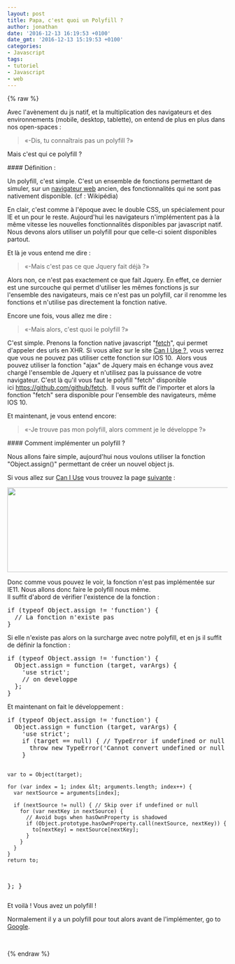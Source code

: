 ```yaml
---
layout: post
title: Papa, c'est quoi un Polyfill ?
author: jonathan
date: '2016-12-13 16:19:53 +0100'
date_gmt: '2016-12-13 15:19:53 +0100'
categories:
- Javascript
tags:
- tutoriel
- Javascript
- web
---
```

{% raw %}
<p>Avec l'avènement du js natif, et la multiplication des navigateurs et des environnements (mobile, desktop, tablette), on entend de plus en plus dans nos open-spaces :</p>
<blockquote><p>«-Dis, tu connaîtrais pas un polyfill ?»</p></blockquote>
<p>Mais c'est qui ce polyfill ?</p>
<p><!--more--></p>
#### Définition :
<p>Un polyfill, c'est simple. C'est un ensemble de fonctions permettant de simuler, sur un <a title="Navigateur web" href="https://fr.wikipedia.org/wiki/Navigateur_web">navigateur web</a> ancien, des fonctionnalités qui ne sont pas nativement disponible. (cf : Wikipédia)</p>
<p>En clair, c'est comme à l'époque avec le double CSS, un spécialement pour IE et un pour le reste. Aujourd'hui les navigateurs n'implémentent pas à la même vitesse les nouvelles fonctionnalités disponibles par javascript natif. Nous devons alors utiliser un polyfill pour que celle-ci soient disponibles partout.</p>
<p>Et là je vous entend me dire :</p>
<blockquote><p>«-Mais c'est pas ce que Jquery fait déjà ?»</p></blockquote>
<p>Alors non, ce n'est pas exactement ce que fait Jquery. En effet, ce dernier est une surcouche qui permet d'utiliser les mêmes fonctions js sur l'ensemble des navigateurs, mais ce n'est pas un polyfill, car il renomme les fonctions et n'utilise pas directement la fonction native.</p>
<p>Encore une fois, vous allez me dire :</p>
<blockquote><p>«-Mais alors, c'est quoi le polyfill ?»</p></blockquote>
<p>C'est simple. Prenons la fonction native javascript "<a href="https://developer.mozilla.org/fr/docs/Web/API/Fetch_API/Using_Fetch">fetch</a>", qui permet d'appeler des urls en XHR. Si vous allez sur le site <a href="http://caniuse.com/#search=fetch">Can I Use ?</a>, vous verrez que vous ne pouvez pas utiliser cette fonction sur IOS 10.  Alors vous pouvez utiliser la fonction "ajax" de Jquery mais en échange vous avez chargé l'ensemble de Jquery et n'utilisez pas la puissance de votre navigateur. C'est là qu'il vous faut le polyfill "fetch" disponible ici <a href="https://github.com/github/fetch">https://github.com/github/fetch</a>.  Il vous suffit de l'importer et alors la fonction "fetch" sera disponible pour l'ensemble des navigateurs, même IOS 10.</p>
<p>Et maintenant, je vous entend encore:</p>
<blockquote><p>«-Je trouve pas mon polyfill, alors comment je le développe ?»</p></blockquote>
#### Comment implémenter un polyfill ?
<p>Nous allons faire simple, aujourd'hui nous voulons utiliser la fonction "Object.assign()" permettant de créer un nouvel object js.</p>
<p>Si vous allez sur <a href="http://caniuse.com/">Can I Use</a> vous trouvez la page <a href="http://kangax.github.io/compat-table/es6/#test-Object_static_methods_Object.assign">suivante</a> :</p>
<p><a href="http://blog.eleven-labs.com/wp-content/uploads/2016/12/Capture-d’écran-2016-12-11-à-17.38.08.png"><img class="aligncenter size-large wp-image-2893" src="http://blog.eleven-labs.com/wp-content/uploads/2016/12/Capture-d’écran-2016-12-11-à-17.38.08-1024x194.png" alt="" width="1024" height="194" /></a></p>
<p>Donc comme vous pouvez le voir, la fonction n'est pas implémentée sur IE11. Nous allons donc faire le polyfill nous même.<br />
Il suffit d'abord de vérifier l'existence de la fonction :</p>
<pre class="lang:js decode:true " title="Polyfill - exist">if (typeof Object.assign != 'function') {
  // La fonction n'existe pas
}</pre>
<p>Si elle n'existe pas alors on la surcharge avec notre polyfill, et en js il suffit de définir la fonction :</p>
<pre class="lang:js decode:true " title="Polyfill assign function">if (typeof Object.assign != 'function') {
  Object.assign = function (target, varArgs) {
    'use strict';
    // on developpe
  };
}</pre>
<p>Et maintenant on fait le développement :</p>
<pre class="lang:js decode:true " title="Polyfill Object Assign">if (typeof Object.assign != 'function') {
  Object.assign = function (target, varArgs) {
    'use strict';
    if (target == null) { // TypeError if undefined or null
      throw new TypeError('Cannot convert undefined or null to object');
    }

    var to = Object(target);

    for (var index = 1; index &lt; arguments.length; index++) {
      var nextSource = arguments[index];

      if (nextSource != null) { // Skip over if undefined or null
        for (var nextKey in nextSource) {
          // Avoid bugs when hasOwnProperty is shadowed
          if (Object.prototype.hasOwnProperty.call(nextSource, nextKey)) {
            to[nextKey] = nextSource[nextKey];
          }
        }
      }
    }
    return to;
  };
}</pre>
<p>Et voilà ! Vous avez un polyfill !</p>
<p>Normalement il y a un polyfill pour tout alors avant de l'implémenter, go to <a href="https://www.google.fr/">Google</a>.</p>
<p>&nbsp;</p>
{% endraw %}
